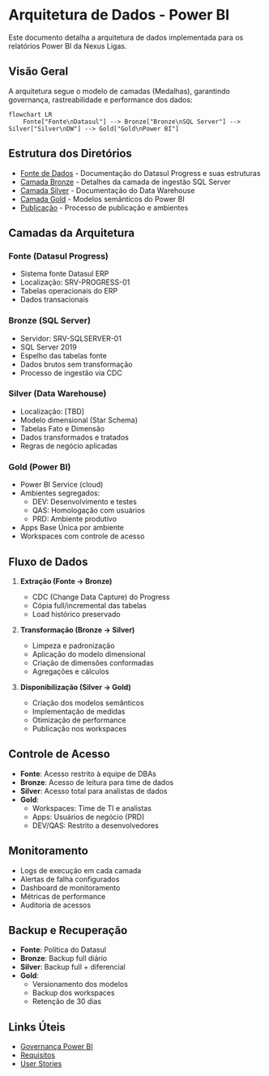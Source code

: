 # Arquitetura de Dados - Power BI

Este documento detalha a arquitetura de dados implementada para os relatórios Power BI da Nexus Ligas.

## Visão Geral

A arquitetura segue o modelo de camadas (Medalhas), garantindo governança, rastreabilidade e performance dos dados:

```mermaid
flowchart LR
    Fonte["Fonte\nDatasul"] --> Bronze["Bronze\nSQL Server"] --> Silver["Silver\nDW"] --> Gold["Gold\nPower BI"]
```

## Estrutura dos Diretórios

- [Fonte de Dados](source.md) - Documentação do Datasul Progress e suas estruturas
- [Camada Bronze](bronze.md) - Detalhes da camada de ingestão SQL Server
- [Camada Silver](silver.md) - Documentação do Data Warehouse
- [Camada Gold](gold.md) - Modelos semânticos do Power BI
- [Publicação](publish.md) - Processo de publicação e ambientes

## Camadas da Arquitetura

### Fonte (Datasul Progress)
- Sistema fonte Datasul ERP
- Localização: SRV-PROGRESS-01
- Tabelas operacionais do ERP
- Dados transacionais

### Bronze (SQL Server)
- Servidor: SRV-SQLSERVER-01
- SQL Server 2019
- Espelho das tabelas fonte
- Dados brutos sem transformação
- Processo de ingestão via CDC

### Silver (Data Warehouse)
- Localização: [TBD]
- Modelo dimensional (Star Schema)
- Tabelas Fato e Dimensão
- Dados transformados e tratados
- Regras de negócio aplicadas

### Gold (Power BI)
- Power BI Service (cloud)
- Ambientes segregados:
  - DEV: Desenvolvimento e testes
  - QAS: Homologação com usuários
  - PRD: Ambiente produtivo
- Apps Base Única por ambiente
- Workspaces com controle de acesso

## Fluxo de Dados

1. **Extração (Fonte → Bronze)**
   - CDC (Change Data Capture) do Progress
   - Cópia full/incremental das tabelas
   - Load histórico preservado

2. **Transformação (Bronze → Silver)**
   - Limpeza e padronização
   - Aplicação do modelo dimensional
   - Criação de dimensões conformadas
   - Agregações e cálculos

3. **Disponibilização (Silver → Gold)**
   - Criação dos modelos semânticos
   - Implementação de medidas
   - Otimização de performance
   - Publicação nos workspaces

## Controle de Acesso

- **Fonte**: Acesso restrito à equipe de DBAs
- **Bronze**: Acesso de leitura para time de dados
- **Silver**: Acesso total para analistas de dados
- **Gold**: 
  - Workspaces: Time de TI e analistas
  - Apps: Usuários de negócio (PRD)
  - DEV/QAS: Restrito a desenvolvedores

## Monitoramento

- Logs de execução em cada camada
- Alertas de falha configurados
- Dashboard de monitoramento
- Métricas de performance
- Auditoria de acessos

## Backup e Recuperação

- **Fonte**: Política do Datasul
- **Bronze**: Backup full diário
- **Silver**: Backup full + diferencial
- **Gold**: 
  - Versionamento dos modelos
  - Backup dos workspaces
  - Retenção de 30 dias

## Links Úteis

- [Governança Power BI](../nxs-governance-pbi.md)
- [Requisitos](../requirements/README.md)
- [User Stories](../user%20stories/README.md)